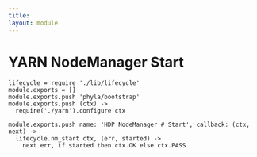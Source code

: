 ```yaml
---
title: 
layout: module
---
```


# YARN NodeManager Start

    lifecycle = require './lib/lifecycle'
    module.exports = []
    module.exports.push 'phyla/bootstrap'
    module.exports.push (ctx) ->
      require('./yarn').configure ctx

    module.exports.push name: 'HDP NodeManager # Start', callback: (ctx, next) ->
      lifecycle.nm_start ctx, (err, started) ->
        next err, if started then ctx.OK else ctx.PASS
